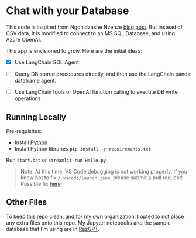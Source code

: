# Chat with your Database

This code is inspired from Ngonidzashe Nzenze [blog post](https://dev.to/ngonidzashe/chat-with-your-csv-visualize-your-data-with-langchain-and-streamlit-ej7).
But instead of CSV data, it is modified to connect to an MS SQL Database, and using Azure OpenAI.

This app is envisioned to grow. Here are the initial ideas:
- [x] Use LangChain SQL Agent
- [ ] Query DB stored procedures directly, and then use the LangChain panda dataframe agent.
- [ ] Use LangChain tools or OpenAI function calling to execute DB write operations


## Running Locally
Pre-requisites:
- Install [Python](https://python.org)
- Install Python libraries `pip install -r requirements.txt`

Run `start.bat` or `streamlit run Hello.py`

> Note: At this time, VS Code debugging is not working properly. If you know hot to fix `/.vscode/launch.json`, please submit a pull request!
> Possible fix [here](https://awesome-streamlit.readthedocs.io/en/latest/vscode.html)


## Other Files
To keep this repo clean, and for my own organization, I opted to not place any extra files onto this repo.
My Jupyter notebooks and the sample database that I'm using are in [RazGPT](https://github.com/raffertyuy/RazGPT).